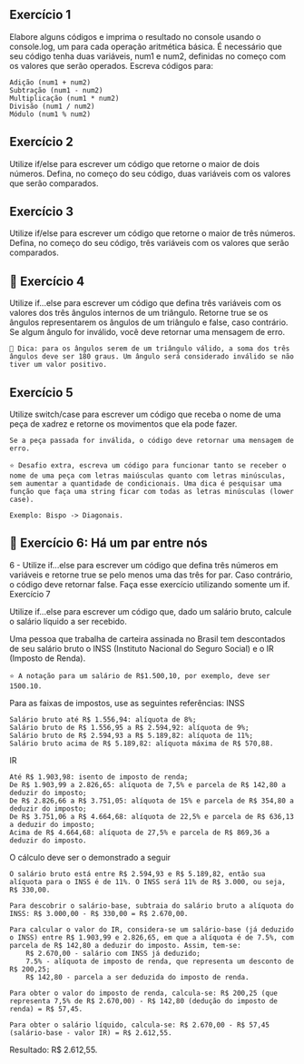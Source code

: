 
## Exercício 1

Elabore alguns códigos e imprima o resultado no console usando o console.log, um para cada operação aritmética básica. É necessário que seu código tenha duas variáveis, num1 e num2, definidas no começo com os valores que serão operados. Escreva códigos para:

    Adição (num1 + num2)
    Subtração (num1 - num2)
    Multiplicação (num1 * num2)
    Divisão (num1 / num2)
    Módulo (num1 % num2)

## Exercício 2

Utilize if/else para escrever um código que retorne o maior de dois números. Defina, no começo do seu código, duas variáveis com os valores que serão comparados.

## Exercício 3

Utilize if/else para escrever um código que retorne o maior de três números. Defina, no começo do seu código, três variáveis com os valores que serão comparados.

## 🚀 Exercício 4

Utilize if...else para escrever um código que defina três variáveis com os valores dos três ângulos internos de um triângulo. Retorne true se os ângulos representarem os ângulos de um triângulo e false, caso contrário. Se algum ângulo for inválido, você deve retornar uma mensagem de erro.

    👀 Dica: para os ângulos serem de um triângulo válido, a soma dos três ângulos deve ser 180 graus. Um ângulo será considerado inválido se não tiver um valor positivo.

## Exercício 5

Utilize switch/case para escrever um código que receba o nome de uma peça de xadrez e retorne os movimentos que ela pode fazer.

    Se a peça passada for inválida, o código deve retornar uma mensagem de erro.

    ⭐️ Desafio extra, escreva um código para funcionar tanto se receber o nome de uma peça com letras maiúsculas quanto com letras minúsculas, sem aumentar a quantidade de condicionais. Uma dica é pesquisar uma função que faça uma string ficar com todas as letras minúsculas (lower case).

    Exemplo: Bispo -> Diagonais.

## 🚀 Exercício 6: Há um par entre nós

6 - Utilize if...else para escrever um código que defina três números em variáveis e retorne true se pelo menos uma das três for par. Caso contrário, o código deve retornar false.
Faça esse exercício utilizando somente um if.
Exercício 7

Utilize if...else para escrever um código que, dado um salário bruto, calcule o salário líquido a ser recebido.

Uma pessoa que trabalha de carteira assinada no Brasil tem descontados de seu salário bruto o INSS (Instituto Nacional do Seguro Social) e o IR (Imposto de Renda).

    ⭐️ A notação para um salário de R$1.500,10, por exemplo, deve ser 1500.10.

Para as faixas de impostos, use as seguintes referências:
INSS

    Salário bruto até R$ 1.556,94: alíquota de 8%;
    Salário bruto de R$ 1.556,95 a R$ 2.594,92: alíquota de 9%;
    Salário bruto de R$ 2.594,93 a R$ 5.189,82: alíquota de 11%;
    Salário bruto acima de R$ 5.189,82: alíquota máxima de R$ 570,88.

IR

    Até R$ 1.903,98: isento de imposto de renda;
    De R$ 1.903,99 a 2.826,65: alíquota de 7,5% e parcela de R$ 142,80 a deduzir do imposto;
    De R$ 2.826,66 a R$ 3.751,05: alíquota de 15% e parcela de R$ 354,80 a deduzir do imposto;
    De R$ 3.751,06 a R$ 4.664,68: alíquota de 22,5% e parcela de R$ 636,13 a deduzir do imposto;
    Acima de R$ 4.664,68: alíquota de 27,5% e parcela de R$ 869,36 a deduzir do imposto.

O cálculo deve ser o demonstrado a seguir

    O salário bruto está entre R$ 2.594,93 e R$ 5.189,82, então sua alíquota para o INSS é de 11%. O INSS será 11% de R$ 3.000, ou seja, R$ 330,00.

    Para descobrir o salário-base, subtraia do salário bruto a alíquota do INSS: R$ 3.000,00 - R$ 330,00 = R$ 2.670,00.

    Para calcular o valor do IR, considera-se um salário-base (já deduzido o INSS) entre R$ 1.903,99 e 2.826,65, em que a alíquota é de 7.5%, com parcela de R$ 142,80 a deduzir do imposto. Assim, tem-se:
        R$ 2.670,00 - salário com INSS já deduzido;
        7.5% - alíquota de imposto de renda, que representa um desconto de R$ 200,25;
        R$ 142,80 - parcela a ser deduzida do imposto de renda.

    Para obter o valor do imposto de renda, calcula-se: R$ 200,25 (que representa 7,5% de R$ 2.670,00) - R$ 142,80 (dedução do imposto de renda) = R$ 57,45.

    Para obter o salário líquido, calcula-se: R$ 2.670,00 - R$ 57,45 (salário-base - valor IR) = R$ 2.612,55.

Resultado: R$ 2.612,55.